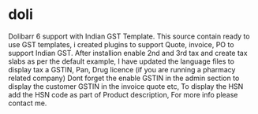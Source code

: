 # doli
Dolibarr 6 support with Indian GST Template.
This source contain ready to use GST templates, i created plugins to support Quote, invoice, PO to support Indian GST. After installion enable 2nd and 3rd tax and create tax slabs as per the default example, I have updated the language files to display tax a GSTIN, Pan, Drug licence (if you are running a pharmacy related company) Dont forget the enable GSTIN in the admin section to display the customer GSTIN in the invoice quote etc, To display the HSN add the HSN code as part of Product description, For more info please contact me.
